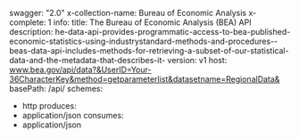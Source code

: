 swagger: "2.0"
x-collection-name: Bureau of Economic Analysis
x-complete: 1
info:
  title: The Bureau of Economic Analysis (BEA) API
  description: he-data-api-provides-programmatic-access-to-bea-published-economic-statistics-using-industrystandard-methods-and-procedures--beas-data-api-includes-methods-for-retrieving-a-subset-of-our-statistical-data-and-the-metadata-that-describes-it-
  version: v1
host: www.bea.gov/api/data?&UserID=Your-36CharacterKey&method=getparameterlist&datasetname=RegionalData&
basePath: /api/
schemes:
- http
produces:
- application/json
consumes:
- application/json